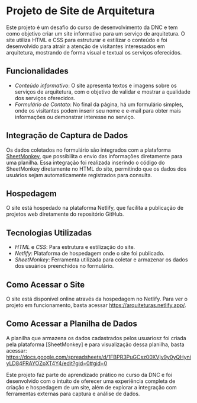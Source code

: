 # Projeto de Site de Arquitetura

Este projeto é um desafio do curso de desenvolvimento da DNC e tem como objetivo criar um site informativo para um serviço de arquitetura. O site utiliza HTML e CSS para estruturar e estilizar o conteúdo e foi desenvolvido para atrair a atenção de visitantes interessados em arquitetura, mostrando de forma visual e textual os serviços oferecidos.

## Funcionalidades

- _Conteúdo informativo_: O site apresenta textos e imagens sobre os serviços de arquitetura, com o objetivo de validar e mostrar a qualidade dos serviços oferecidos.
- _Formulário de Contato_: No final da página, há um formulário simples, onde os visitantes podem inserir seu nome e e-mail para obter mais informações ou demonstrar interesse no serviço.

## Integração de Captura de Dados

Os dados coletados no formulário são integrados com a plataforma [SheetMonkey](https://sheetmonkey.io/), que possibilita o envio das informações diretamente para uma planilha. Essa integração foi realizada inserindo o código do SheetMonkey diretamente no HTML do site, permitindo que os dados dos usuários sejam automaticamente registrados para consulta.

## Hospedagem

O site está hospedado na plataforma Netlify, que facilita a publicação de projetos web diretamente do repositório GitHub.

## Tecnologias Utilizadas

- _HTML_ e _CSS_: Para estrutura e estilização do site.
- _Netlify_: Plataforma de hospedagem onde o site foi publicado.
- _SheetMonkey_: Ferramenta utilizada para coletar e armazenar os dados dos usuários preenchidos no formulário.

## Como Acessar o Site 

O site está disponível online através da hospedagem no Netlify. Para ver o projeto em funcionamento, basta acessar https://arquiteturas.netlify.app/.

## Como Acessar a Planilha de Dados

A planilha que armazena os dados cadastrados pelos usuariosz foi criada pela plataforma [SheetMonkey] e para visualização dessa planilha, basta acessar: 
https://docs.google.com/spreadsheets/d/1FBPR3PuGCsz00XVjv9y0yQHyniyLD84FRAYOZpXT4Y4/edit?gid=0#gid=0

Este projeto faz parte do aprendizado prático no curso da DNC e foi desenvolvido com o intuito de oferecer uma experiência completa de criação e hospedagem de um site, além de explorar a integração com ferramentas externas para captura e análise de dados.
